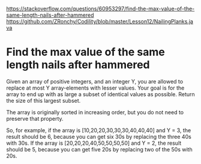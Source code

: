 https://stackoverflow.com/questions/60953297/find-the-max-value-of-the-same-length-nails-after-hammered
https://github.com/ZRonchy/Codility/blob/master/Lesson12/NailingPlanks.java

# Find the max value of the same length nails after hammered

Given an array of positive integers, and an integer Y, you are allowed to replace at most Y array-elements with lesser values. Your goal is for the array to end up with as large a subset of identical values as possible. Return the size of this largest subset.

The array is originally sorted in increasing order, but you do not need to preserve that property.

So, for example, if the array is [10,20,20,30,30,30,40,40,40] and Y = 3, the result should be 6, because you can get six 30s by replacing the three 40s with 30s. If the array is [20,20,20,40,50,50,50,50] and Y = 2, the result should be 5, because you can get five 20s by replacing two of the 50s with 20s.

